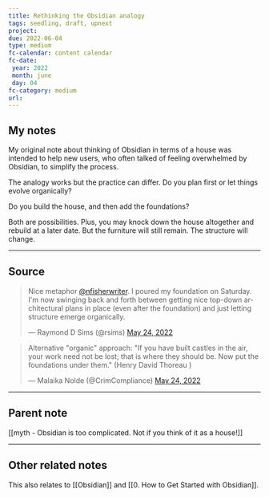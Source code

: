 ```yaml
---
title: Rethinking the Obsidian analogy
tags: seedling, draft, upnext
project: 
due: 2022-06-04
type: medium
fc-calendar: content calendar
fc-date:
 year: 2022
 month: june
 day: 04
fc-category: medium
url:
---
```


## My notes

My original note about thinking of Obsidian in terms of a house was intended to help new users, who often talked of feeling overwhelmed by Obsidian, to simplify the process.

The analogy works but the practice can differ. Do you plan first or let things evolve organically?

Do you build the house, and then add the foundations?

Both are possibilities. Plus, you may knock down the house altogether and rebuild at a later date. But the furniture will still remain. The structure will change.

---

## Source

<blockquote class="twitter-tweet"><p lang="en" dir="ltr">Nice metaphor <a href="https://twitter.com/nfisherwriter?ref_src=twsrc%5Etfw">@nfisherwriter</a>. I poured my foundation on Saturday. I&#39;m now swinging back and forth between getting nice top-down architectural plans in place (even after the foundation) and just letting structure emerge organically.</p>&mdash; Raymond D Sims (@rsims) <a href="https://twitter.com/rsims/status/1528909338701615107?ref_src=twsrc%5Etfw">May 24, 2022</a></blockquote> <script async src="https://platform.twitter.com/widgets.js" charset="utf-8"></script>

<blockquote class="twitter-tweet"><p lang="en" dir="ltr">Alternative &quot;organic&quot; approach: &quot;If you have built castles in the air, your work need not be lost; that is where they should be. Now put the foundations under them.&quot; (Henry David Thoreau )</p>&mdash; Malaika Nolde (@CrimCompliance) <a href="https://twitter.com/CrimCompliance/status/1529000426082795520?ref_src=twsrc%5Etfw">May 24, 2022</a></blockquote> <script async src="https://platform.twitter.com/widgets.js" charset="utf-8"></script>

---

## Parent note

[[myth - Obsidian is too complicated. Not if you think of it as a house!]]

---

## Other related notes

This also relates to [[Obsidian]] and [[0. How to Get Started with Obsidian]].